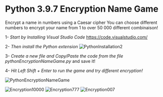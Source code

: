 # Python 3.9.7 Encryption Name Game

Encrypt a name in numbers using a Caesar cipher
You can choose different numbers to encrypt your name from 1 to over 50 000 different combinaison! 

1- *Start by Installing Visual Studio Code* 
https://code.visualstudio.com/

2- *Then install the Python extension*
![PythonInstallation2](https://user-images.githubusercontent.com/55941045/138540105-3f652706-a6ff-4fa1-844d-0cef54604e3e.png)

3- *Create a new file and Copy/Paste the code from the file pythonEncryptionNameGame.py* and save it!

4- *Hit Left Shift + Enter to run the game and try different encryption!*

![PythonEncryptionNameGame](https://user-images.githubusercontent.com/55941045/138540904-58173339-a0f7-49db-8a65-99a21f982b78.png)


![Encryption10000](https://user-images.githubusercontent.com/55941045/138541020-b2cdab00-b4c1-4507-962a-d4035e743b53.png)
![Encryption777](https://user-images.githubusercontent.com/55941045/138541023-91053444-d289-41bc-bb81-ae53a4151f98.png)
![Encryption007](https://user-images.githubusercontent.com/55941045/138541025-49aab1d5-f3da-4388-a279-e64a762c4a8a.png)

